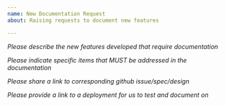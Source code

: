 ```yaml
---
name: New Documentation Request
about: Raising requests to document new features

---
```


*Please describe the new features developed that require documentation*

*Please indicate specific items that MUST be addressed in the documentation*

*Please share a link to corresponding github issue/spec/design*

*Please provide a link to a deployment for us to test and document on*
